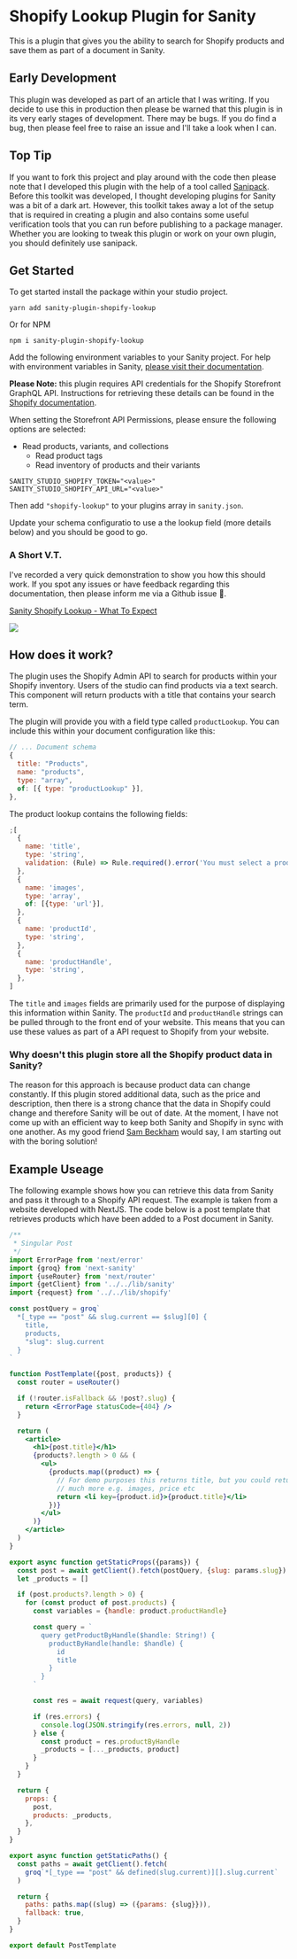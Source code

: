 # Shopify Lookup Plugin for Sanity

This is a plugin that gives you the ability to search for Shopify products
and save them as part of a document in Sanity.

## Early Development

This plugin was developed as part of an article that I was writing. If you
decide to use this in production then please be warned that this plugin
is in its very early stages of development. There may be bugs. If you do
find a bug, then please feel free to raise an issue and I'll take a look
when I can.

## Top Tip

If you want to fork this project and play around with the code then please note that I developed this plugin with the help of a tool called [Sanipack](https://github.com/rexxars/sanipack). Before this toolkit was developed, I thought developing plugins for Sanity was a bit of a dark art. However, this toolkit takes away a lot of the setup that is required in creating a plugin and also contains some useful verification tools that you can run before publishing to a package manager. Whether you are looking to tweak this plugin or work on your own plugin, you should definitely use sanipack.

## Get Started

To get started install the package within your studio project.

```
yarn add sanity-plugin-shopify-lookup
```

Or for NPM

```
npm i sanity-plugin-shopify-lookup
```

Add the following environment variables to your Sanity project. For help
with environment variables in Sanity, [please visit their documentation]().

**Please Note:** this plugin requires API credentials for the Shopify Storefront
GraphQL API. Instructions for retrieving these details can be found in
the [Shopify documentation](https://shopify.dev/docs/storefront-api/getting-started).

When setting the Storefront API Permissions, please ensure the following options
are selected:

- Read products, variants, and collections
  - Read product tags
  - Read inventory of products and their variants

```
SANITY_STUDIO_SHOPIFY_TOKEN="<value>"
SANITY_STUDIO_SHOPIFY_API_URL="<value>"
```

Then add `"shopify-lookup"` to your plugins array in `sanity.json`.

Update your schema configuratio to use a the lookup field (more details below)
and you should be good to go.

### A Short V.T.

I've recorded a very quick demonstration to show you how this should work.
If you spot any issues or have feedback regarding this documentation, then please
inform me via a Github issue 🙏.

<a href="https://www.loom.com/share/85929d948c694e60921f40146b538e54">
  <p>Sanity Shopify Lookup - What To Expect</p>
  <img style="max-width:300px;" src="https://cdn.loom.com/sessions/thumbnails/85929d948c694e60921f40146b538e54-with-play.gif">
</a>

## How does it work?

The plugin uses the Shopify Admin API to search for products within your
Shopify inventory. Users of the studio can find products via a text
search. This component will return products with a title that contains
your search term.

The plugin will provide you with a field type called `productLookup`.
You can include this within your document configuration like this:

```js
// ... Document schema
{
  title: "Products",
  name: "products",
  type: "array",
  of: [{ type: "productLookup" }],
},
```

The product lookup contains the following fields:

```js
;[
  {
    name: 'title',
    type: 'string',
    validation: (Rule) => Rule.required().error('You must select a product'),
  },
  {
    name: 'images',
    type: 'array',
    of: [{type: 'url'}],
  },
  {
    name: 'productId',
    type: 'string',
  },
  {
    name: 'productHandle',
    type: 'string',
  },
]
```

The `title` and `images` fields are primarily used for the purpose of displaying
this information within Sanity. The `productId` and `productHandle` strings can
be pulled through to the front end of your website. This means that you can
use these values as part of a API request to Shopify from your website.

### Why doesn't this plugin store all the Shopify product data in Sanity?

The reason for this approach is because product data can change constantly. If
this plugin stored additional data, such as the price and description, then
there is a strong chance that the data in Shopify could change and therefore Sanity will be out of date. At the
moment, I have not come up with an efficient way to keep both Sanity and
Shopify in sync with one another. As my good friend [Sam Beckham](https://twitter.com/samdbeckham)
would say, I am starting out with the boring solution!

## Example Useage

The following example shows how you can retrieve this data from Sanity and pass
it through to a Shopify API request. The example is taken from a website
developed with NextJS. The code below is a post template that retrieves products
which have been added to a Post document in Sanity.

```jsx
/**
 * Singular Post
 */
import ErrorPage from 'next/error'
import {groq} from 'next-sanity'
import {useRouter} from 'next/router'
import {getClient} from '../../lib/sanity'
import {request} from '../../lib/shopify'

const postQuery = groq`
  *[_type == "post" && slug.current == $slug][0] {
    title,
    products,
    "slug": slug.current
  }
`

function PostTemplate({post, products}) {
  const router = useRouter()

  if (!router.isFallback && !post?.slug) {
    return <ErrorPage statusCode={404} />
  }

  return (
    <article>
      <h1>{post.title}</h1>
      {products?.length > 0 && (
        <ul>
          {products.map((product) => {
            // For demo purposes this returns title, but you could return
            // much more e.g. images, price etc
            return <li key={product.id}>{product.title}</li>
          })}
        </ul>
      )}
    </article>
  )
}

export async function getStaticProps({params}) {
  const post = await getClient().fetch(postQuery, {slug: params.slug})
  let _products = []

  if (post.products?.length > 0) {
    for (const product of post.products) {
      const variables = {handle: product.productHandle}

      const query = `
        query getProductByHandle($handle: String!) {
          productByHandle(handle: $handle) {
            id
            title
          }
        }
      `

      const res = await request(query, variables)

      if (res.errors) {
        console.log(JSON.stringify(res.errors, null, 2))
      } else {
        const product = res.productByHandle
        _products = [..._products, product]
      }
    }
  }

  return {
    props: {
      post,
      products: _products,
    },
  }
}

export async function getStaticPaths() {
  const paths = await getClient().fetch(
    groq`*[_type == "post" && defined(slug.current)][].slug.current`
  )

  return {
    paths: paths.map((slug) => ({params: {slug}})),
    fallback: true,
  }
}

export default PostTemplate
```
